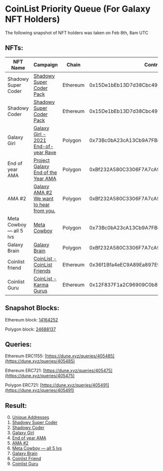 # CoinList Priority Queue (For Galaxy NFT Holders)
The following snapshot of NFT holders was taken on Feb 8th, 8am UTC


## NFTs:

| NFT Name        | Campaign   |  Chain  |  Contract  |  Contract Type|
| --------   | -----  | ----  | ----  | ----  |
| Shadowy Super Coder     | [Shadowy Super Coder Pack](https://galaxy.eco/galaxy/campaign/GCxMoUUmZu) |   Ethereum     |  0x15De1bEb13D7d38Cbc493D3ecbC0c7650E715C22  |  ERC1155  |
| Shadowy Coder     | [Shadowy Super Coder Pack](https://galaxy.eco/galaxy/campaign/GCxMoUUmZu) |   Ethereum     |  0x15De1bEb13D7d38Cbc493D3ecbC0c7650E715C22  |  ERC1155  |
| Galaxy Girl     | [Galaxy Girl - 2021 End-of-year Rave](https://galaxy.eco/galaxy/campaign/GCts8UUAPJ) |   Polygon     |  0x73Bc0bA23cA13Cb9A7FBeda5F661562EF985155E  |  ERC721  |
| End of year AMA     | [Project Galaxy End of the Year AMA](https://galaxy.eco/galaxy/campaign/GCxAZUU71M) |   Polygon     |  0xBf232A580C3306F7A7cA90D09ec241F6818D06FA  |  ERC721  |
| AMA #2     | [Galaxy AMA #2 We want to hear from you.](https://galaxy.eco/galaxy/campaign/GC4gZUULZD) |   Polygon     |  0xBf232A580C3306F7A7cA90D09ec241F6818D06FA  |  ERC721  |
| Meta Cowboy — all 5 lvs     | [Meta Cowboy](https://galaxy.eco/galaxy/campaign/GCMDXUUhhb) |   Polygon     |  0x73Bc0bA23cA13Cb9A7FBeda5F661562EF985155E  |  ERC721  |
| Galaxy Brain     | [Galaxy Brain](https://galaxy.eco/galaxy/campaign/GCsjXUUSJW) |   Polygon     |  0xBf232A580C3306F7A7cA90D09ec241F6818D06FA  |  ERC721  |
| Coinlist friend     | [CoinList - CoinList Friends](https://galaxy.eco/coinlist/campaign/GCAQYUUoVG) |   Ethereum     |  0x36f1Bfa4eEC9A89Ea897E9e8b44462471106C10D  |  ERC721  |
| Coinlist Guru     | [CoinList - Karma Gurus](https://galaxy.eco/coinlist/campaign/GC2KYUUpqT) |   Ethereum     |  0x12F837F1a2C96909C0b85FafB3aF7eEbF9ecff0D  |  ERC721  |


## Snapshot Blocks:

Ethereum block: [14164252](https://etherscan.io/block/14164252)

Polygon block: [24688137](https://polygonscan.com/block/24688137)


## Queries:

Ethereum ERC1155: [https://dune.xyz/queries/405485](https://dune.xyz/queries/405485)

Ethereum ERC721: [https://dune.xyz/queries/405475](https://dune.xyz/queries/405475)

Polygon ERC721: [https://dune.xyz/queries/405491](https://dune.xyz/queries/405491)


## Result:

0. [Unique Addresses](snapshot/unique-addresses.csv)
1. [Shadowy Super Coder](snapshot/shadowy-super-coder.csv)
2. [Shadowy Coder](snapshot/shadowy-coder.csv)
3. [Galaxy Girl](snapshot/galaxy-girl.csv)
4. [End of year AMA](snapshot/ama-1.csv)
5. [AMA #2](snapshot/ama-2.csv)
6. [Meta Cowboy — all 5 lvs](snapshot/meta-cowboy.csv)
7. [Galaxy Brain](snapshot/galaxy-brain.csv)
8. [Coinlist Friend](snapshot/coinlist-friend.csv)
9. [Coinlist Guru](snapshot/coinlist-guru.csv)
